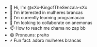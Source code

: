 - 👋 Hi, I’m @xXx-KingofTheSenzala-xXx
- 👀 I’m interested in mulheres brancas
- 🌱 I’m currently learning programacao
- 💞️ I’m looking to collaborate on anemonas
- 📫 How to reach me chama no zap bb
- 😄 Pronouns: pre/to
- ⚡ Fun fact: adoro mulheres brancas

<!---
xXx-KingofTheSenzala-xXx/xXx-KingofTheSenzala-xXx is a ✨ special ✨ repository because its `README.md` (this file) appears on your GitHub profile.
You can click the Preview link to take a look at your changes.
--->

